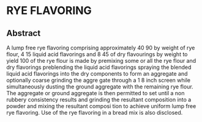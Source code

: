 # RYE FLAVORING

## Abstract
A lump free rye flavoring comprising approximately 40 90 by weight of rye flour, 4 15 liquid acid flavorings and 8 45 of dry flavourings by weight to yield 100 of the rye flour is made by premixing some or all the rye flour and dry flavorings preblending the liquid acid flavorings spraying the blended liquid acid flavorings into the dry components to form an aggregate and optionally coarse grinding the aggre gate through a 1 8 inch screen while simultaneously dusting the ground aggregate with the remaining rye flour. The aggregate or ground aggregate is then permitted to set until a non rubbery consistency results and grinding the resultant composition into a powder and mixing the resultant composi tion to achieve uniform lump free rye flavoring. Use of the rye flavoring in a bread mix is also disclosed.
